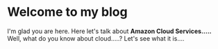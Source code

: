 # Welcome to my blog

I'm glad you are here. Here let's talk about  **Amazon Cloud Services.....**
Well, what do you know about cloud.....?
Let's see what it is....
